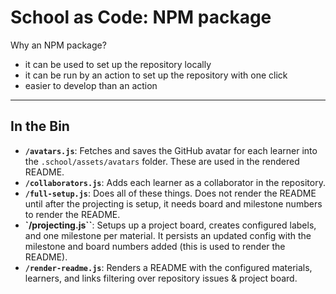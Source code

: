# School as Code: NPM package

Why an NPM package?

- it can be used to set up the repository locally
- it can be run by an action to set up the repository with one click
- easier to develop than an action

---

## In the Bin

- **`/avatars.js`**: Fetches and saves the GitHub avatar for each learner into
  the `.school/assets/avatars` folder. These are used in the rendered README.
- **`/collaborators.js`**: Adds each learner as a collaborator in the
  repository.
- **`/full-setup.js`**: Does all of these things. Does not render the README
  until after the projecting is setup, it needs board and milestone numbers to
  render the README.
- **`/projecting.js``**: Setups up a project board, creates configured labels,
  and one milestone per material. It persists an updated config with the
  milestone and board numbers added (this is used to render the README).
- **`/render-readme.js`**: Renders a README with the configured materials,
  learners, and links filtering over repository issues & project board.
